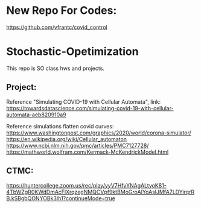 # New Repo For Codes:
https://github.com/vfrantc/covid_control

# Stochastic-Opetimization

This repo is SO class hws and projects.

## Project:  
Reference "Simulating COVID-19 with Cellular Automata", link:  
https://towardsdatascience.com/simulating-covid-19-with-cellular-automata-aeb820910a9

Reference simulations flatten covid curves:  
https://www.washingtonpost.com/graphics/2020/world/corona-simulator/  
https://en.wikipedia.org/wiki/Cellular_automaton  
https://www.ncbi.nlm.nih.gov/pmc/articles/PMC7127728/  
https://mathworld.wolfram.com/Kermack-McKendrickModel.html  


## CTMC:  
https://huntercollege.zoom.us/rec/play/yyV7HfvYNAgALtyoK81-4TbWZgR0KWdDmAcFlXrqzegNMQCVpf9ktBMoGroAIYoAslJMfA7LDYirqrRB.kSBgbQONYOBk3Ih1?continueMode=true
